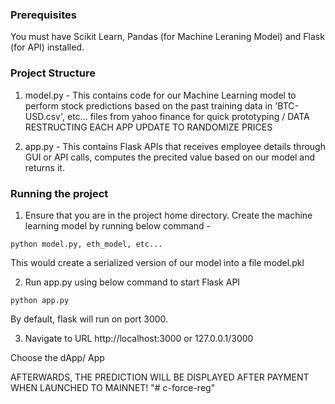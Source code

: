 ### Prerequisites
You must have Scikit Learn, Pandas (for Machine Leraning Model) and Flask (for API) installed.

### Project Structure
1. model.py - This contains code for our Machine Learning model to perform stock predictions based on the past training data in 'BTC-USD.csv', etc... files from yahoo finance for quick prototyping / DATA RESTRUCTING EACH APP UPDATE TO RANDOMIZE PRICES

2. app.py - This contains Flask APIs that receives employee details through GUI or API calls, computes the precited value based on our model and returns it.


### Running the project
1. Ensure that you are in the project home directory. Create the machine learning model by running below command -
```
python model.py, eth_model, etc...
```
This would create a serialized version of our model into a file model.pkl

2. Run app.py using below command to start Flask API
```
python app.py
```
By default, flask will run on port 3000.

3. Navigate to URL http://localhost:3000 or 127.0.0.1/3000

Choose the dApp/ App

AFTERWARDS, THE  PREDICTION WILL BE DISPLAYED AFTER PAYMENT WHEN LAUNCHED TO MAINNET!
"# c-force-reg" 
